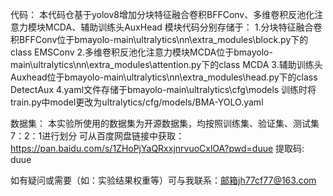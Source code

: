 代码：
本代码仓基于yolov8增加分块特征融合卷积BFFConv、多维卷积反池化注意力模块MCDA、辅助训练头AuxHead
模块代码分别存储于：
1.分块特征融合卷积BFFConv位于bmayolo-main\ultralytics\nn\extra_modules\block.py下的class EMSConv
2.多维卷积反池化注意力模块MCDA位于bmayolo-main\ultralytics\nn\extra_modules\attention.py下的class MCDA
3.辅助训练头Auxhead位于bmayolo-main\ultralytics\nn\extra_modules\head.py下的class DetectAux
4.yaml文件存储于bmayolo-main\ultralytics\cfg\models
训练时将train.py中model更改为ultralytics/cfg/models/BMA-YOLO.yaml

数据集：
本实验所使用的数据集为开源数据集，均按照训练集、验证集、测试集7：2：1进行划分
可从百度网盘链接中获取：https://pan.baidu.com/s/1ZHoPjYaQRxxjnrvuoCxlOA?pwd=duue 提取码: duue 

如有疑问或需要（如：实验结果权重等）可与我联系：邮箱jh77cf77@163.com